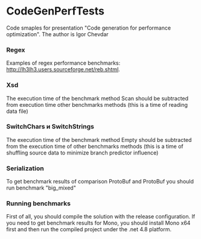 # CodeGenPerfTests
Code smaples for presentation "Code generation for performance optimization". The author is Igor Chevdar
### Regex
Examples of regex performance benchmarks: http://lh3lh3.users.sourceforge.net/reb.shtml.
### Xsd
The execution time of the benchmark method Scan should be subtracted from execution time other benchmarks methods (this is a time of reading data file)
### SwitchChars и SwitchStrings
The execution time of the benchmark method Empty should be subtracted from the execution time of other benchmarks methods (this is a time of shuffling source data to minimize branch predictor influence)
### Serialization
To get benchmark results of comparison ProtoBuf and ProtoBuf you should run benchmark "big_mixed"
### Running benchmarks
First of all, you should compile the solution with the release configuration. 
If you need to get benchmark results for Mono, you should install Mono x64 first and then run the compiled project under the .net 4.8 platform.